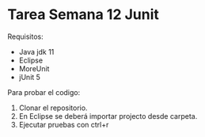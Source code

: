 # Tarea Semana 12 Junit

Requisitos:
- Java jdk 11
- Eclipse
- MoreUnit
- jUnit 5

Para probar el codigo:
1. Clonar el repositorio.
2. En Eclipse se deberá importar projecto desde carpeta.
3. Ejecutar pruebas con ctrl+r

